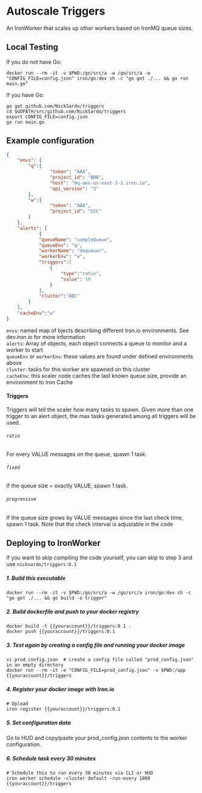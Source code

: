 # Autoscale Triggers
An IronWorker that scales up other workers based on IronMQ queue sizes.

## Local Testing
If you do not have Go:
```shell
docker run --rm -it -v $PWD:/go/src/a -w /go/src/a -e "CONFIG_FILE=config.json" iron/go:dev sh -c "go get ./... && go run main.go"
```

If you have Go:
```shell
go get github.com/NickSardo/triggers
cd $GOPATH/src/github.com/NickSardo/triggers
export CONFIG_FILE=config.json
go run main.go
```

## Example configuration
```json
{
	"envs": {
		"q":{
    			"token": "AAA",
    			"project_id": "BBB",
                "host": "mq-aws-us-east-1-1.iron.io",
				"api_version": "3"
		},
		"w":{
    			"token": "AAA",
    			"project_id": "CCC"
		}
	},
	"alerts": [
			{
			"queueName": "sampleQueue",
			"queueEnv": "q",
			"workerName": "dequeuer",
			"workerEnv": "w",
			"triggers":[
				{
					"type":"ratio",
					"value": 10
				}
			],
			"cluster":"ABC"
		}
	],
	"cacheEnv":"w"
}
```

`envs`: named map of bjects describing different Iron.io environments. See dev.iron.io for more information  
`alerts`: Array of objects, each object connects a queue to monitor and a worker to start   
`queueEnv` or `workerEnv`: these values are found under defined environments above  
`cluster`: tasks for this worker are spawned on this cluster   
`cacheEnv`: this scaler code caches the last known queue size, provide an environment to Iron Cache  

#### Triggers
Triggers will tell the scaler how many tasks to spawn.  Given more than one trigger to an alert object, the max tasks generated among all triggers will be used.
###### `ratio`
For every VALUE messages on the queue, spawn 1 task.
###### `fixed`
If the queue size = exactly VALUE, spawn 1 task.  
###### `progressive`
If the queue size grows by VALUE messages since the last check time, spawn 1 task. Note that the check interval is adjustable in the code

## Deploying to IronWorker
If you want to skip compiling the code yourself, you can skip to step 3 and use `nicksardo/triggers:0.1`

##### 1. Build this executable
```shell
docker run --rm -it -v $PWD:/go/src/a -w /go/src/a iron/go:dev sh -c "go get ./... && go build -o trigger"
```

##### 2. Build dockerfile and push to your docker registry
```shell
docker build -t {{youraccount}}/triggers:0.1 .
docker push {{youraccount}}/triggers:0.1
```

##### 3. Test again by creating a config file and running your docker image
```shell
vi prod_config.json  # create a config file called "prod_config.json" in an empty directory
docker run --rm -it -e "CONFIG_FILE=prod_config.json" -v $PWD:/app {{youraccount}}/triggers
```

##### 4. Register your docker image with Iron.io
```shell
# Upload
iron register {{youraccount}}/triggers:0.1
```

##### 5. Set configuration data
Go to HUD and copy/paste your prod_config.json contents to the worker configuration.


##### 6. Schedule task every 30 minutes
```
# Schedule this to run every 30 minutes via CLI or HUD
iron worker schedule -cluster default -run-every 1800 {{youraccount}}/triggers
```
